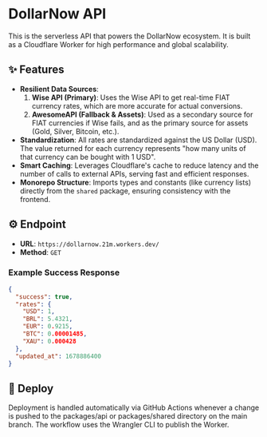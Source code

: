 # DollarNow API

This is the serverless API that powers the DollarNow ecosystem. It is built as a Cloudflare Worker for high performance and global scalability.

## ✨ Features

*   **Resilient Data Sources**:
    1.  **Wise API (Primary)**: Uses the Wise API to get real-time FIAT currency rates, which are more accurate for actual conversions.
    2.  **AwesomeAPI (Fallback & Assets)**: Used as a secondary source for FIAT currencies if Wise fails, and as the primary source for assets (Gold, Silver, Bitcoin, etc.).
*   **Standardization**: All rates are standardized against the US Dollar (USD). The value returned for each currency represents "how many units of that currency can be bought with 1 USD".
*   **Smart Caching**: Leverages Cloudflare's cache to reduce latency and the number of calls to external APIs, serving fast and efficient responses.
*   **Monorepo Structure**: Imports types and constants (like currency lists) directly from the `shared` package, ensuring consistency with the frontend.

## ⚙️ Endpoint

*   **URL**: `https://dollarnow.21m.workers.dev/`
*   **Method**: `GET`

### Example Success Response

```json
{
  "success": true,
  "rates": {
    "USD": 1,
    "BRL": 5.4321,
    "EUR": 0.9215,
    "BTC": 0.00001485,
    "XAU": 0.000428
  },
  "updated_at": 1678886400
}
```

## 🚀 Deploy

Deployment is handled automatically via GitHub Actions whenever a change is pushed to the packages/api or packages/shared directory on the main branch. The workflow uses the Wrangler CLI to publish the Worker.